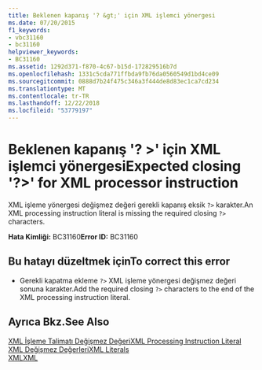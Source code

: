 ```yaml
---
title: Beklenen kapanış '? &gt;' için XML işlemci yönergesi
ms.date: 07/20/2015
f1_keywords:
- vbc31160
- bc31160
helpviewer_keywords:
- BC31160
ms.assetid: 1292d371-f870-4c67-b15d-172829516b7d
ms.openlocfilehash: 1331c5cda771ffbda9fb76da0560549d1bd4ce09
ms.sourcegitcommit: 0888d7b24f475c346a3f444de8d83ec1ca7cd234
ms.translationtype: MT
ms.contentlocale: tr-TR
ms.lasthandoff: 12/22/2018
ms.locfileid: "53779197"
---
```

# <a name="expected-closing-gt-for-xml-processor-instruction"></a><span data-ttu-id="bdc57-102">Beklenen kapanış '? &gt;' için XML işlemci yönergesi</span><span class="sxs-lookup"><span data-stu-id="bdc57-102">Expected closing '?&gt;' for XML processor instruction</span></span>
<span data-ttu-id="bdc57-103">XML işleme yönergesi değişmez değeri gerekli kapanış eksik `?>` karakter.</span><span class="sxs-lookup"><span data-stu-id="bdc57-103">An XML processing instruction literal is missing the required closing `?>` characters.</span></span>  
  
 <span data-ttu-id="bdc57-104">**Hata Kimliği:** BC31160</span><span class="sxs-lookup"><span data-stu-id="bdc57-104">**Error ID:** BC31160</span></span>  
  
## <a name="to-correct-this-error"></a><span data-ttu-id="bdc57-105">Bu hatayı düzeltmek için</span><span class="sxs-lookup"><span data-stu-id="bdc57-105">To correct this error</span></span>  
  
-   <span data-ttu-id="bdc57-106">Gerekli kapatma ekleme `?>` XML işleme yönergesi değişmez değeri sonuna karakter.</span><span class="sxs-lookup"><span data-stu-id="bdc57-106">Add the required closing `?>` characters to the end of the XML processing instruction literal.</span></span>  
  
## <a name="see-also"></a><span data-ttu-id="bdc57-107">Ayrıca Bkz.</span><span class="sxs-lookup"><span data-stu-id="bdc57-107">See Also</span></span>  
 [<span data-ttu-id="bdc57-108">XML İşleme Talimatı Değişmez Değeri</span><span class="sxs-lookup"><span data-stu-id="bdc57-108">XML Processing Instruction Literal</span></span>](../../visual-basic/language-reference/xml-literals/xml-processing-instruction-literal.md)  
 [<span data-ttu-id="bdc57-109">XML Değişmez Değerleri</span><span class="sxs-lookup"><span data-stu-id="bdc57-109">XML Literals</span></span>](../../visual-basic/language-reference/xml-literals/index.md)  
 [<span data-ttu-id="bdc57-110">XML</span><span class="sxs-lookup"><span data-stu-id="bdc57-110">XML</span></span>](../../visual-basic/programming-guide/language-features/xml/index.md)

